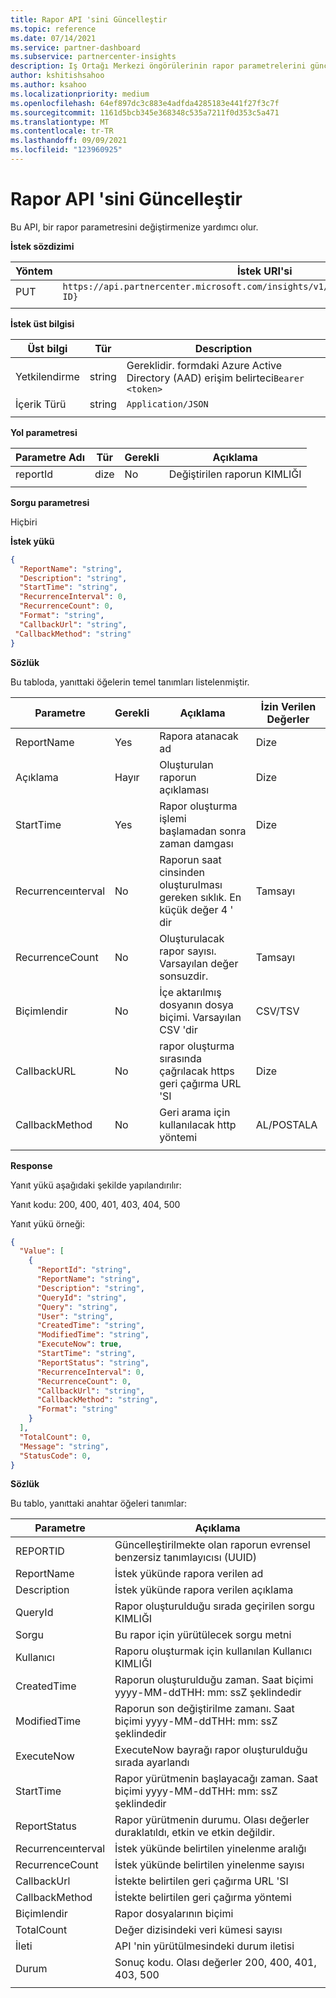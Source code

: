 ```yaml
---
title: Rapor API 'sini Güncelleştir
ms.topic: reference
ms.date: 07/14/2021
ms.service: partner-dashboard
ms.subservice: partnercenter-insights
description: Iş Ortağı Merkezi öngörülerinin rapor parametrelerini güncelleştirmek için bu API 'yi kullanın.
author: kshitishsahoo
ms.author: ksahoo
ms.localizationpriority: medium
ms.openlocfilehash: 64ef897dc3c883e4adfda4285183e441f27f3c7f
ms.sourcegitcommit: 1161d5bcb345e368348c535a7211f0d353c5a471
ms.translationtype: MT
ms.contentlocale: tr-TR
ms.lasthandoff: 09/09/2021
ms.locfileid: "123960925"
---
```

# <a name="update-report-api"></a>Rapor API 'sini Güncelleştir

Bu API, bir rapor parametresini değiştirmenize yardımcı olur.

**İstek sözdizimi**

|    Yöntem    |    İstek URI'si    |
|    ----    |    ----    |
|    PUT    |    `https://api.partnercenter.microsoft.com/insights/v1/mpn/ScheduledReport/{Report ID}`    |
|        |        |

**İstek üst bilgisi**

|    Üst bilgi    |    Tür    |    Description    |
|    ----    |    ----    |    ----    |
|    Yetkilendirme    |    string    |    Gereklidir. formdaki Azure Active Directory (AAD) erişim belirteci`Bearer <token>`    |
|    İçerik Türü    |    string    |    `Application/JSON`    |
|        |        |        |

**Yol parametresi**

|    Parametre Adı    |    Tür    |    Gerekli    |    Açıklama    |
|    ----    |    ----    |    ----    |    ----    |
|    reportId     |    dize    |    No    |    Değiştirilen raporun KIMLIĞI     |
|        |        |        |        |

**Sorgu parametresi**

Hiçbiri

**İstek yükü**

```json
{ 
  "ReportName": "string", 
  "Description": "string", 
  "StartTime": "string", 
  "RecurrenceInterval": 0, 
  "RecurrenceCount": 0, 
  "Format": "string", 
  "CallbackUrl": "string",
 "CallbackMethod": "string"
}
```

**Sözlük**

Bu tabloda, yanıttaki öğelerin temel tanımları listelenmiştir.

|    Parametre    |    Gerekli    |    Açıklama    |    İzin Verilen Değerler    |
|    ----    |    ----    |    ----    |    ----    |
|    ReportName     |    Yes     |    Rapora atanacak ad     |    Dize     |
|    Açıklama     |    Hayır     |    Oluşturulan raporun açıklaması     |    Dize     |
|    StartTime     |    Yes    |    Rapor oluşturma işlemi başlamadan sonra zaman damgası     |    Dize     |
|    Recurrenceınterval     |    No     |    Raporun saat cinsinden oluşturulması gereken sıklık. En küçük değer 4 ' dir     |    Tamsayı     |
|    RecurrenceCount     |    No     |    Oluşturulacak rapor sayısı. Varsayılan değer sonsuzdir.     |    Tamsayı     |
|    Biçimlendir     |    No    |    İçe aktarılmış dosyanın dosya biçimi. Varsayılan CSV 'dir     |    CSV/TSV     |
|    CallbackURL     |    No     |    rapor oluşturma sırasında çağrılacak https geri çağırma URL 'SI     |    Dize     |
|    CallbackMethod    |    No    |    Geri arama için kullanılacak http yöntemi    |    AL/POSTALA    |
|        |        |        |        |


**Response**

Yanıt yükü aşağıdaki şekilde yapılandırılır:

Yanıt kodu: 200, 400, 401, 403, 404, 500

Yanıt yükü örneği:

```json
{ 
  "Value": [ 
    { 
      "ReportId": "string", 
      "ReportName": "string", 
      "Description": "string", 
      "QueryId": "string", 
      "Query": "string", 
      "User": "string", 
      "CreatedTime": "string", 
      "ModifiedTime": "string", 
      "ExecuteNow": true, 
      "StartTime": "string", 
      "ReportStatus": "string", 
      "RecurrenceInterval": 0, 
      "RecurrenceCount": 0, 
      "CallbackUrl": "string", 
      "CallbackMethod": "string", 
      "Format": "string" 
    } 
  ], 
  "TotalCount": 0, 
  "Message": "string", 
  "StatusCode": 0, 
} 
```

**Sözlük**

Bu tablo, yanıttaki anahtar öğeleri tanımlar:

|    Parametre    |    Açıklama    |
|    ----    |    ----    |
|    REPORTID     |    Güncelleştirilmekte olan raporun evrensel benzersiz tanımlayıcısı (UUID)     |
|    ReportName     |    İstek yükünde rapora verilen ad     |
|    Description     |    İstek yükünde rapora verilen açıklama     |
|    QueryId     |    Rapor oluşturulduğu sırada geçirilen sorgu KIMLIĞI     |
|    Sorgu     |    Bu rapor için yürütülecek sorgu metni     |
|    Kullanıcı     |    Raporu oluşturmak için kullanılan Kullanıcı KIMLIĞI     |
|    CreatedTime     |    Raporun oluşturulduğu zaman. Saat biçimi yyyy-MM-ddTHH: mm: ssZ şeklindedir     |
|    ModifiedTime     |    Raporun son değiştirilme zamanı. Saat biçimi yyyy-MM-ddTHH: mm: ssZ şeklindedir     |
|    ExecuteNow     |    ExecuteNow bayrağı rapor oluşturulduğu sırada ayarlandı    |
|    StartTime     |    Rapor yürütmenin başlayacağı zaman. Saat biçimi yyyy-MM-ddTHH: mm: ssZ şeklindedir     |
|    ReportStatus     |    Rapor yürütmenin durumu. Olası değerler duraklatıldı, etkin ve etkin değildir.     |
|    Recurrenceınterval     |    İstek yükünde belirtilen yinelenme aralığı     |
|    RecurrenceCount     |    İstek yükünde belirtilen yinelenme sayısı     |
|    CallbackUrl     |    İstekte belirtilen geri çağırma URL 'SI     |
|    CallbackMethod    |    İstekte belirtilen geri çağırma yöntemi    |
|    Biçimlendir     |    Rapor dosyalarının biçimi     |
|    TotalCount     |    Değer dizisindeki veri kümesi sayısı     |
|    İleti     |    API 'nin yürütülmesindeki durum iletisi     |
|    Durum     |    Sonuç kodu. Olası değerler 200, 400, 401, 403, 500     |
|        |        |